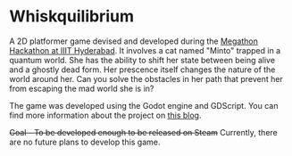 # Whiskquilibrium

A 2D platformer game devised and developed during the [Megathon Hackathon at IIIT Hyderabad](https://megathon.in/).
It involves a cat named "Minto" trapped in a quantum world. She has the ability to shift her state between being alive and a ghostly dead form. Her prescence itself changes the nature of the world around her. Can you solve the obstacles in her path that prevent her from escaping the mad world she is in?

The game was developed using the Godot engine and GDScript.
You can find more information about the project on [this blog](https://testsubjector.github.io/blog/2018/10/16/Whiskquilibrium-The-Game).

~~Goal - To be developed enough to be released on Steam~~
Currently, there are no future plans to develop this game.
